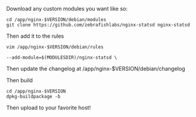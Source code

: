 Download any custom modules you want like so:

```
cd /app/nginx-$VERSION/debian/modules
git clone https://github.com/zebrafishlabs/nginx-statsd nginx-statsd
```

Then add it to the rules

```
vim /app/nginx-$VERSION/debian/rules

--add-module=$(MODULESDIR)/nginx-statsd \
```

Then update the changelog at /app/nginx-$VERSION/debian/changelog

Then build

```
cd /app/nginx-$VERSION
dpkg-buildpackage -b
```

Then upload to your favorite host!
